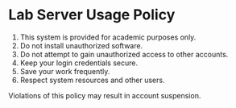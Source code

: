 # Lab Server Usage Policy

1. This system is provided for academic purposes only.
2. Do not install unauthorized software.
3. Do not attempt to gain unauthorized access to other accounts.
4. Keep your login credentials secure.
5. Save your work frequently.
6. Respect system resources and other users.

Violations of this policy may result in account suspension.
